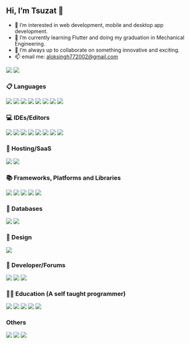## Hi, I’m Tsuzat 👋
- 👀 I’m interested in web development, mobile and desktop app development.
- 🌱 I’m currently learning Flutter and doing my graduation in Mechanical Engineering.
- 💞️ I’m always up to collaborate on something innovative and exciting.
- 📫 email me: aloksingh772002@gmail.com

<p>
    <img src = "https://github-readme-stats.vercel.app/api?username=Tsuzat&show_icons=true&theme=radical" />
    <img src = "https://github-readme-stats.vercel.app/api/top-langs/?username=Tsuzat&layout=compact" />
</p>

### 📋 Languages

<p>
  <img src = "https://img.shields.io/badge/c++-%2300599C.svg?style=for-the-badge&logo=c%2B%2B&logoColor=white" />
  <img src = "https://img.shields.io/badge/python-3670A0?style=for-the-badge&logo=python&logoColor=ffdd54" />
  <img src = "https://img.shields.io/badge/dart-%230175C2.svg?style=for-the-badge&logo=dart&logoColor=white" />
  <img src = "https://img.shields.io/badge/css3-%231572B6.svg?style=for-the-badge&logo=css3&logoColor=white" />
  <img src = "https://img.shields.io/badge/go-%2300ADD8.svg?style=for-the-badge&logo=go&logoColor=white" />
  <img src = "https://img.shields.io/badge/html5-%23E34F26.svg?style=for-the-badge&logo=html5&logoColor=white" />
  <img src = "https://img.shields.io/badge/javascript-%23323330.svg?style=for-the-badge&logo=javascript&logoColor=%23F7DF1E" />
  <img src = "https://img.shields.io/badge/markdown-%23000000.svg?style=for-the-badge&logo=markdown&logoColor=white" />
</p>

### 💻 IDEs/Editors

<p>
  <img src = "https://img.shields.io/badge/Visual%20Studio%20Code-0078d7.svg?style=for-the-badge&logo=visual-studio-code&logoColor=white" />
  <img src = "https://img.shields.io/badge/sublime_text-%23575757.svg?style=for-the-badge&logo=sublime-text&logoColor=important" />
  <img src = "https://img.shields.io/badge/NeoVim-%2357A143.svg?&style=for-the-badge&logo=neovim&logoColor=white" />
  <img src = "https://img.shields.io/badge/jupyter-%23FA0F00.svg?style=for-the-badge&logo=jupyter&logoColor=white" />
  <img src = "https://img.shields.io/badge/Android%20Studio-3DDC84.svg?style=for-the-badge&logo=android-studio&logoColor=white" />
  <img src = "https://img.shields.io/badge/p5.js-ED225D?style=for-the-badge&logo=p5.js&logoColor=FFFFFF" />
  <img src = "https://img.shields.io/badge/pycharm-143?style=for-the-badge&logo=pycharm&logoColor=black&color=black&labelColor=green" />
  <img src = "https://img.shields.io/badge/VIM-%2311AB00.svg?style=for-the-badge&logo=vim&logoColor=white" />
</p>

### 🎈 Hosting/SaaS

<p>
  <img src = "https://img.shields.io/badge/AWS-%23FF9900.svg?style=for-the-badge&logo=amazon-aws&logoColor=white" />
  <img src = "https://img.shields.io/badge/heroku-%23430098.svg?style=for-the-badge&logo=heroku&logoColor=white" />
</p>
  
### 📚 Frameworks, Platforms and Libraries

<p>
  <img src = "https://img.shields.io/badge/Anaconda-%2344A833.svg?style=for-the-badge&logo=anaconda&logoColor=white" />
  <img src = "https://img.shields.io/badge/django-%23092E20.svg?style=for-the-badge&logo=django&logoColor=white" />
  <img src = "https://img.shields.io/badge/Flutter-%2302569B.svg?style=for-the-badge&logo=Flutter&logoColor=white" />
  <img src = "https://img.shields.io/badge/p5.js-ED225D?style=for-the-badge&logo=p5.js&logoColor=FFFFFF" />
  <img src = "https://img.shields.io/badge/bootstrap-%23563D7C.svg?style=for-the-badge&logo=bootstrap&logoColor=white" />
</p>

### 💾 Databases

<p>
  <img src = "https://img.shields.io/badge/sqlite-%2307405e.svg?style=for-the-badge&logo=sqlite&logoColor=white" />
  <img src = "https://img.shields.io/badge/MongoDB-%234ea94b.svg?style=for-the-badge&logo=mongodb&logoColor=white" />
</p>
  
### 🎨 Design

<p>
  <img src = "https://img.shields.io/badge/Canva-%2300C4CC.svg?style=for-the-badge&logo=Canva&logoColor=white" />
</p>

### 🤴 Developer/Forums

<p>
  <img src = "https://img.shields.io/badge/LeetCode-000000?style=for-the-badge&logo=LeetCode&logoColor=#d16c06" />
  <img src = "https://img.shields.io/badge/CodeChef-%23964B00.svg?style=for-the-badge&logo=CodeChef&logoColor=white" />
  <img src = "https://img.shields.io/badge/-Stackoverflow-FE7A16?style=for-the-badge&logo=stack-overflow&logoColor=white" />
</p>
  
### 🧑‍🏫 Education (A self taught programmer)

<p>
  <img src = "https://img.shields.io/badge/Coursera-%230056D2.svg?style=for-the-badge&logo=Coursera&logoColor=white" />
  <img src = "https://img.shields.io/badge/Freecodecamp-%23123.svg?&style=for-the-badge&logo=freecodecamp&logoColor=green" />
  <img src = "https://img.shields.io/badge/GeeksforGeeks-gray?style=for-the-badge&logo=geeksforgeeks&logoColor=35914c" />
  <img src = "https://img.shields.io/badge/Udacity-grey?style=for-the-badge&logo=udacity&logoColor=15B8E6" />
  <img src = "https://img.shields.io/badge/Udemy-A435F0?style=for-the-badge&logo=Udemy&logoColor=white" />
</p>
  
### Others

<p>
  <img src = "https://img.shields.io/badge/git-%23F05033.svg?style=for-the-badge&logo=git&logoColor=white" />
  <img src = "https://img.shields.io/badge/github-%23121011.svg?style=for-the-badge&logo=github&logoColor=white" />
  <img src = "https://img.shields.io/badge/Udemy-A435F0?style=for-the-badge&logo=Udemy&logoColor=white" />
</p>

<!---
Tsuzat/Tsuzat is a ✨ special ✨ repository because its `README.md` (this file) appears on your GitHub profile.
You can click the Preview link to take a look at your changes.
--->
